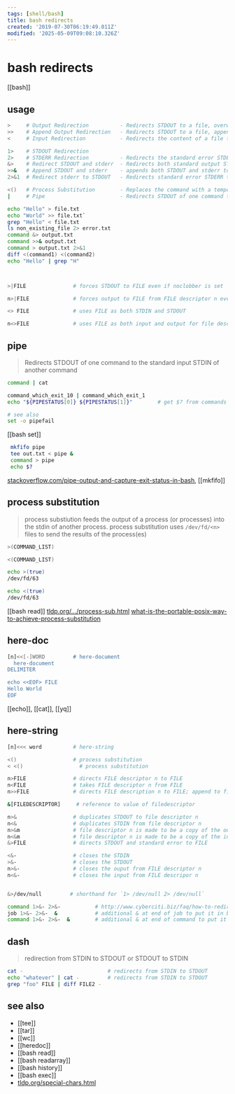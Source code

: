 ```yaml
---
tags: [shell/bash]
title: bash redirects
created: '2019-07-30T06:19:49.011Z'
modified: '2025-05-09T09:08:10.326Z'
---
```


# bash redirects

[[bash]]

## usage

```sh
>     # Output Redirection          - Redirects STDOUT to a file, overwriting the file if it exists
>>    # Append Output Redirection   - Redirects STDOUT to a file, appending the output to the file if it exists
<     # Input Redirection           - Redirects the content of a file to the standard input STDIN of a command

1>    # STDOUT Redirection
2>    # STDERR Redirection          - Redirects the standard error STDERR output to a file, overwriting the file if it exists
&>    # Redirect STDOUT and stderr  - Redirects both standard output STDOUT and standard error STDERR to a file, overwriting the file if it exists
>>&   # Append STDOUT and stderr    - appends both STDOUT and stderr to a file instead of overwriting it
2>&1  # Redirect stderr to STDOUT   - Redirects standard error STDERR to the same destination as standard output STDOUT

<()   # Process Substitution        - Replaces the command with a temporary file that contains the output of the command
|     # Pipe                        - Redirects STDOUT of one command to the standard input STDIN of another command

echo "Hello" > file.txt
echo "World" >> file.txt`
grep "Hello" < file.txt
ls non_existing_file 2> error.txt
command &> output.txt
command >>& output.txt
command > output.txt 2>&1
diff <(command1) <(command2)
echo "Hello" | grep "H"



>|FILE               # forces STDOUT to FILE even if noclobber is set

n>|FILE              # forces output to FILE from FILE descriptor n even if noclobber is set

<> FILE              # uses FILE as both STDIN and STDOUT

n<>FILE              # uses FILE as both input and output for file descriptor n
```

## pipe

> Redirects STDOUT of one command to the standard input STDIN of another command

```sh
command | cat

command_which_exit_10 | command_which_exit_1      
echo "${PIPESTATUS[0]} ${PIPESTATUS[1]}"        # get $? from commands

# see also
set -o pipefail
```

[[bash set]]

```sh
 mkfifo pipe
 tee out.txt < pipe &
 command > pipe
 echo $?
```

[stackoverflow.com/pipe-output-and-capture-exit-status-in-bash](https://stackoverflow.com/a/1221844/14523221), [[mkfifo]]


## process substitution

> process substiution feeds the output of a process (or processes) into the stdin of another process.
> process substitution uses `/dev/fd/<n>` files to send the results of the process(es)

```sh
>(COMMAND_LIST)

<(COMMAND_LIST)

echo >(true)
/dev/fd/63

echo <(true)
/dev/fd/63
```

[[bash read]]
[tldp.org/.../process-sub.html](http://tldp.org/LDP/abs/html/process-sub.html)
[what-is-the-portable-posix-way-to-achieve-process-substitution](https://unix.stackexchange.com/questions/309547/what-is-the-portable-posix-way-to-achieve-process-substitution)


## here-doc

```sh
[n]<<[-]WORD         # here-document
  here-document
DELIMITER

echo <<EOF> FILE
Hello World
EOF
```

[[echo]], [[cat]], [[yq]]

## here-string

```sh
[n]<<< word          # here-string
```

```sh
<()                  # process substitution
< <()                  # process substitution

n>FILE               # directs FILE descriptor n to FILE
n<FILE               # takes FILE descriptor n from FILE
n>>FILE              # directs FILE description n to FILE; append to file if it already exists

&[FILEDESCRIPTOR]     # reference to value of filedescriptor

n>&                  # duplicates STDOUT to file descriptor n
n<&                  # duplicates STDIN from file descriptor n
n>&m                 # file descriptor n is made to be a copy of the output file descriptor
n<&m                 # file descriptor n is made to be a copy of the input file descriptor
&>FILE               # directs STDOUT and standard error to FILE

<&-                  # closes the STDIN
>&-                  # closes the STDOUT
n>&-                 # closes the ouput from FILE descriptor n
n<&-                 # closes the input from FILE descripor n


&>/dev/null         # shorthand for `1> /dev/null 2> /dev/null`

command 1>&- 2>&-           # http://www.cyberciti.biz/faq/how-to-redirect-output-and-errors-to-devnull/#comment-40252
job 1>&- 2>&-  &            # additional & at end of job to put it in backgrounds
command 1>&- 2>&-  &        # additional & at end of command to put it in backgrounds
```

## dash

> redirection from STDIN to STDOUT or STDOUT to STDIN

```sh
cat -                           # redirects from STDIN to STDOUT
echo "whatever" | cat -         # redirects from STDIN to STDOUT
grep "foo" FILE | diff FILE2 -
```

## see also

- [[tee]]
- [[tar]]
- [[wc]]
- [[heredoc]]
- [[bash read]]
- [[bash readarray]]
- [[bash history]]
- [[bash exec]]
- [tldp.org/special-chars.html](http://tldp.org/LDP/abs/html/special-chars.html#DASHREF2)
